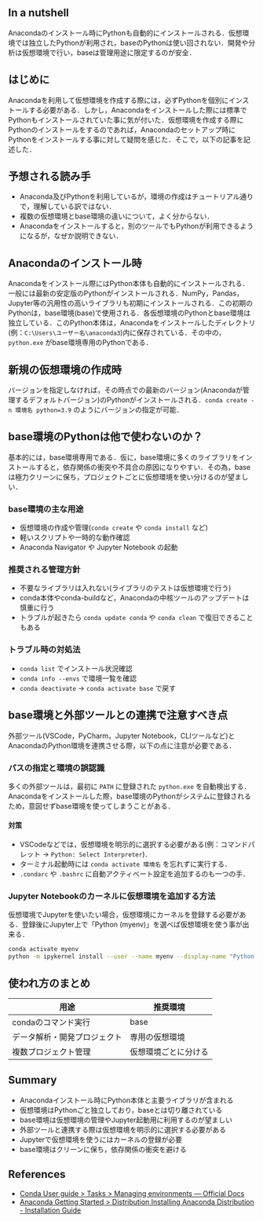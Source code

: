 

## In a nutshell
Anacondaのインストール時にPythonも自動的にインストールされる．仮想環境では独立したPythonが利用され，baseのPythonは使い回されない．開発や分析は仮想環境で行い，baseは管理用途に限定するのが安全．


## はじめに
Anacondaを利用して仮想環境を作成する際には，必ずPythonを個別にインストールする必要がある．しかし，Anacondaをインストールした際には標準でPythonもインストールされていた事に気が付いた．仮想環境を作成する際にPythonのインストールをするのであれば，Anacondaのセットアップ時にPythonをインストールする事に対して疑問を感じた．そこで，以下の記事を記述した．


## 予想される読み手
 - Anaconda及びPythonを利用しているが，環境の作成はチュートリアル通りで，理解している訳ではない．
 - 複数の仮想環境とbase環境の違いについて，よく分からない．
 - Anacondaをインストールすると，別のツールでもPythonが利用できるようになるが，なぜか説明できない．


## Anacondaのインストール時
Anacondaをインストール際にはPython本体も自動的にインストールされる．一般には最新の安定版のPythonがインストールされる．NumPy，Pandas，Jupyter等の汎用性の高いライブラリも初期にインストールされる．この初期のPythonは，base環境(base)で使用される．各仮想環境のPythonとbase環境は独立している．このPython本体は，Anacondaをインストールしたディレクトリ(例：`C:\Users\ユーザー名\anaconda3`)内に保存されている．その中の，`python.exe` がbase環境専用のPythonである．


## 新規の仮想環境の作成時
バージョンを指定しなければ，その時点での最新のバージョン(Anacondaが管理するデフォルトバージョン)のPythonがインストールされる．`conda create -n 環境名 python=3.9` のようにバージョンの指定が可能．


## base環境のPythonは他で使わないのか？
基本的には，base環境専用である．仮に，base環境に多くのライブラリをインストールすると，依存関係の衝突や不具合の原因になりやすい．その為，baseは極力クリーンに保ち，プロジェクトごとに仮想環境を使い分けるのが望ましい．

### base環境の主な用途
- 仮想環境の作成や管理(`conda create` や `conda install` など)
- 軽いスクリプトや一時的な動作確認
- Anaconda Navigator や Jupyter Notebook の起動

### 推奨される管理方針
- 不要なライブラリは入れない(ライブラリのテストは仮想環境で行う)
- conda本体やconda-buildなど，Anacondaの中核ツールのアップデートは慎重に行う
- トラブルが起きたら `conda update conda` や `conda clean` で復旧できることもある

### トラブル時の対処法
- `conda list` でインストール状況確認
- `conda info --envs` で環境一覧を確認
- `conda deactivate` → `conda activate base` で戻す



## base環境と外部ツールとの連携で注意すべき点
外部ツール(VSCode，PyCharm，Jupyter Notebook，CLIツールなど)とAnacondaのPython環境を連携させる際，以下の点に注意が必要である．

### パスの指定と環境の誤認識
多くの外部ツールは，最初に `PATH` に登録された `python.exe` を自動検出する．
Anacondaをインストールした際，base環境のPythonがシステムに登録されるため，意図せずbase環境を使ってしまうことがある．

#### 対策
- VSCodeなどでは，仮想環境を明示的に選択する必要がある(例：コマンドパレット -> `Python: Select Interpreter`)．
- ターミナル起動時には `conda activate 環境名` を忘れずに実行する．
- `.condarc` や `.bashrc` に自動アクティベート設定を追加するのも一つの手．

### Jupyter Notebookのカーネルに仮想環境を追加する方法
仮想環境でJupyterを使いたい場合，仮想環境にカーネルを登録する必要がある．登録後にJupyter上で「Python (myenv)」を選べば仮想環境を使う事が出来る．

```bash
conda activate myenv
python -m ipykernel install --user --name myenv --display-name "Python (myenv)"
```


## 使われ方のまとめ

| 用途                     | 推奨環境         |
|--------------------------|------------------|
| condaのコマンド実行        | base             |
| データ解析・開発プロジェクト | 専用の仮想環境    |
| 複数プロジェクト管理       | 仮想環境ごとに分ける |


## Summary
- Anacondaインストール時にPython本体と主要ライブラリが含まれる  
- 仮想環境はPythonごと独立しており，baseとは切り離されている  
- base環境は仮想環境の管理やJupyter起動用に利用するのが望ましい  
- 外部ツールと連携する際は仮想環境を明示的に選択する必要がある  
- Jupyterで仮想環境を使うにはカーネルの登録が必要  
- base環境はクリーンに保ち，依存関係の衝突を避ける



## References
 - [Conda  User guide > Tasks > Managing environments — Official Docs](https://docs.conda.io/projects/conda/en/latest/user-guide/tasks/manage-environments.html)
 - [Anaconda  Getting Started > Distribution Installing Anaconda Distribution - Installation Guide](https://www.anaconda.com/docs/getting-started/anaconda/install)


